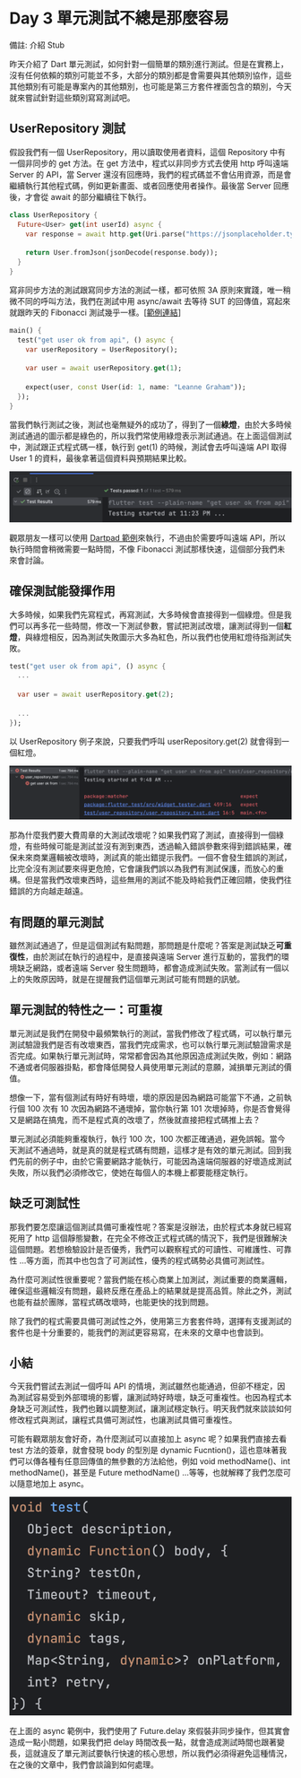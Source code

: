 # Day 3 單元測試不總是那麼容易

備註: 介紹 Stub

昨天介紹了 Dart 單元測試，如何針對一個簡單的類別進行測試。但是在實務上，沒有任何依賴的類別可能並不多，大部分的類別都是會需要與其他類別協作，這些其他類別有可能是專案內的其他類別，也可能是第三方套件裡面包含的類別，今天就來嘗試針對這些類別寫寫測試吧。

## UserRepository 測試

假設我們有一個 UserRepository，用以讀取使用者資料，這個 Repository 中有一個非同步的 get 方法。在 get 方法中，程式以非同步方式去使用 http 呼叫遠端 Server  的 API，當 Server 還沒有回應時，我們的程式碼並不會佔用資源，而是會繼續執行其他程式碼，例如更新畫面、或者回應使用者操作。最後當 Server 回應後，才會從 await 的部分繼續往下執行。

```dart
class UserRepository {
  Future<User> get(int userId) async {
    var response = await http.get(Uri.parse("https://jsonplaceholder.typicode.com/users/$userId"));
	
    return User.fromJson(jsonDecode(response.body));
  }
}
```

寫非同步方法的測試跟寫同步方法的測試一樣，都可依照 3A 原則來實踐，唯一稍微不同的呼叫方法，我們在測試中用 async/await 去等待 SUT 的回傳值，寫起來就跟昨天的 Fibonacci 測試幾乎一樣。[[範例連結](https://gist.github.com/easylive1989/9fdbf6ddf7040af928736c0a004d211d)]

```dart
main() {
  test("get user ok from api", () async {
    var userRepository = UserRepository();

    var user = await userRepository.get(1);

    expect(user, const User(id: 1, name: "Leanne Graham"));
  });
}
```

當我們執行測試之後，測試也毫無疑外的成功了，得到了一個**綠燈**，由於大多時候測試通過的圖示都是綠色的，所以我們常使用綠燈表示測試通過。在上面這個測試中，測試跟正式程式碼一樣，執行到 get(1) 的時候，測試會去呼叫遠端 API 取得 User 1 的資料，最後拿著這個資料與預期結果比較。

![Untitled](Day%203%20%E5%96%AE%E5%85%83%E6%B8%AC%E8%A9%A6%E4%B8%8D%E7%B8%BD%E6%98%AF%E9%82%A3%E9%BA%BC%E5%AE%B9%E6%98%93/Untitled.png)

觀眾朋友一樣可以使用 [Dartpad 範例](https://dartpad.dev/?id=9fdbf6ddf7040af928736c0a004d211d)來執行，不過由於需要呼叫遠端 API，所以執行時間會稍微需要一點時間，不像 Fibonacci 測試那樣快速，這個部分我們未來會討論。

## 確保測試能發揮作用

大多時候，如果我們先寫程式，再寫測試，大多時候會直接得到一個綠燈。但是我們可以再多花一些時間，修改一下測試參數，嘗試把測試改壞，讓測試得到一個**紅燈**，與綠燈相反，因為測試失敗圖示大多為紅色，所以我們也使用紅燈待指測試失敗。

```dart
test("get user ok from api", () async {
  ...

  var user = await userRepository.get(2);

  ...
});
```

以 UserRepository 例子來說，只要我們呼叫 userRepository.get(2) 就會得到一個紅燈。

![2.png](Day%203%20%E5%96%AE%E5%85%83%E6%B8%AC%E8%A9%A6%E4%B8%8D%E7%B8%BD%E6%98%AF%E9%82%A3%E9%BA%BC%E5%AE%B9%E6%98%93/2.png)

那為什麼我們要大費周章的大測試改壞呢？如果我們寫了測試，直接得到一個綠燈，有些時候可能是測試並沒有測到東西，透過輸入錯誤參數來得到錯誤結果，確保未來商業邏輯被改壞時，測試真的能出錯提示我們。一個不會發生錯誤的測試，比完全沒有測試要來得更危險，它會讓我們誤以為我們有測試保護，而放心的重構。但是當我們改壞東西時，這些無用的測試不能及時給我們正確回饋，使我們往錯誤的方向越走越遠。

## 有問題的單元測試

雖然測試通過了，但是這個測試有點問題，那問題是什麼呢？答案是測試缺乏**可重復性**，由於測試在執行的過程中，是直接與遠端 Server 進行互動的，當我們的環境缺乏網路，或者遠端 Server 發生問題時，都會造成測試失敗。當測試有一個以上的失敗原因時，就是在提醒我們這個單元測試可能有問題的訊號。

## 單元測試的特性之一：可重複

單元測試是我們在開發中最頻繁執行的測試，當我們修改了程式碼，可以執行單元測試驗證我們是否有改壞東西，當我們完成需求，也可以執行單元測試驗證需求是否完成。如果執行單元測試時，常常都會因為其他原因造成測試失敗，例如：網路不通或者伺服器掛點，都會降低開發人員使用單元測試的意願，減損單元測試的價值。

想像一下，當有個測試有時好有時壞，壞的原因是因為網路可能當下不通，之前執行個 100 次有 10 次因為網路不通壞掉，當你執行第 101 次壞掉時，你是否會覺得又是網路在搞鬼，而不是程式真的改壞了，然後就直接把程式碼推上去？

單元測試必須能夠重複執行，執行 100 次，100 次都正確通過，避免誤報。當今天測試不通過時，就是真的就是程式碼有問題，這樣才是有效的單元測試。回到我們先前的例子中，由於它需要網路才能執行，可能因為遠端伺服器的好壞造成測試失敗，所以我們必須修改它，使她在每個人的本機上都要能穩定執行。

## 缺乏可測試性

那我們要怎麼讓這個測試具備可重複性呢？答案是沒辦法，由於程式本身就已經寫死用了 http 這個靜態變數，在完全不修改正式程式碼的情況下，我們是很難解決這個問題。若想檢驗設計是否優秀，我們可以觀察程式的可讀性、可維護性、可靠性 …等方面，而其中也包含了可測試性，優秀的程式碼勢必具備可測試性。

為什麼可測試性很重要呢？當我們能在核心商業上加測試，測試重要的商業邏輯，確保這些邏輯沒有問題，最終反應在產品上的結果就是提高品質。除此之外，測試也能有益於團隊，當程式碼改壞時，也能更快的找到問題。

除了我們的程式需要具備可測試性之外，使用第三方套套件時，選擇有支援測試的套件也是十分重要的，能我們的測試更容易寫，在未來的文章中也會談到。

## 小結

今天我們嘗試去測試一個呼叫 API 的情境，測試雖然也能通過，但卻不穩定，因為測試容易受到外部環境的影響，讓測試時好時壞，缺乏可重複性。也因為程式本身缺乏可測試性，我們也難以調整測試，讓測試穩定執行。明天我們就來談談如何修改程式與測試，讓程式具備可測試性，也讓測試具備可重複性。

可能有觀眾朋友會好奇，為什麼測試可以直接加上 async 呢？如果我們直接去看 test 方法的簽章，就會發現 body 的型別是 dynamic Fucntion()，這也意味著我們可以傳各種有任意回傳值的無參數的方法給他，例如 void methodName()、int methodName()，甚至是 Future<int> methodName() …等等，也就解釋了我們怎麼可以隨意地加上 async。

![截圖 2023-07-30 上午10.01.38.png](Day%203%20%E5%96%AE%E5%85%83%E6%B8%AC%E8%A9%A6%E4%B8%8D%E7%B8%BD%E6%98%AF%E9%82%A3%E9%BA%BC%E5%AE%B9%E6%98%93/%25E6%2588%25AA%25E5%259C%2596_2023-07-30_%25E4%25B8%258A%25E5%258D%258810.01.38.png)

在上面的 async 範例中，我們使用了 Future.delay 來假裝非同步操作，但其實會造成一點小問題，如果我們把 delay 時間改長一點，就會造成測試時間也跟著變長，這就違反了單元測試要執行快速的核心思想，所以我們必須得避免這種情況，在之後的文章中，我們會談論到如何處理。